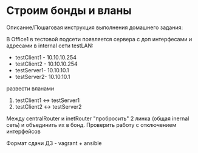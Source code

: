 # Строим бонды и вланы
Описание/Пошаговая инструкция выполнения домашнего задания:

В Office1 в тестовой подсети появляется сервера с доп интерфесами и адресами
в internal сети testLAN:

* testClient1 - 10.10.10.254
* testClient2 - 10.10.10.254
* testServer1- 10.10.10.1
* testServer2- 10.10.10.1

развести вланами
1. testClient1 <-> testServer1
2. testClient2 <-> testServer2

Между centralRouter и inetRouter
"пробросить" 2 линка (общая inernal сеть) и объединить их в бонд. Проверить работу c отключением интерфейсов

Формат сдачи ДЗ - vagrant + ansible
